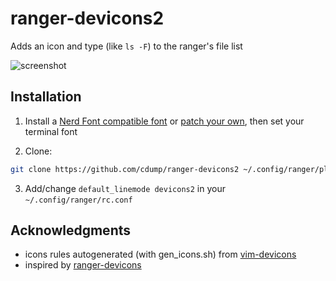 # ranger-devicons2
Adds an icon and type (like `ls -F`) to the ranger's file list

![screenshot](./screenshot.png)


## Installation
1. Install a [Nerd Font compatible font](https://github.com/ryanoasis/nerd-fonts#font-installation) or [patch your own](https://github.com/ryanoasis/nerd-fonts#font-patcher), then set your terminal font

2. Clone:
```sh
git clone https://github.com/cdump/ranger-devicons2 ~/.config/ranger/plugins/devicons2
```

3. Add/change `default_linemode devicons2` in your `~/.config/ranger/rc.conf`

## Acknowledgments
- icons rules autogenerated (with gen_icons.sh) from [vim-devicons](https://github.com/ryanoasis/vim-devicons)
- inspired by [ranger-devicons](https://github.com/alexanderjeurissen/ranger_devicons)
